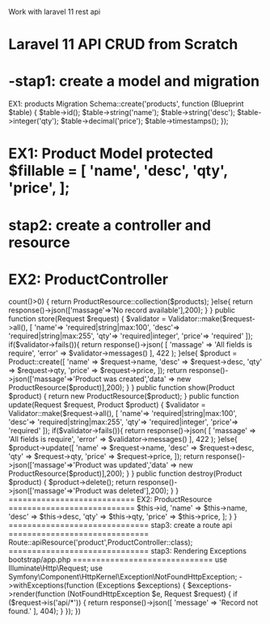 Work with laravel 11 rest api

# Laravel 11 API CRUD from Scratch

# -stap1: create a model and migration

EX1: products Migration
Schema::create('products', function (Blueprint $table) {
$table->id();
$table->string('name');
$table->string('desc');
$table->integer('qty');
$table->decimal('price');
$table->timestamps();
});

EX1: Product Model
protected $fillable = [
'name',
'desc',
'qty',
'price',
];
==============================
stap2: create a controller and resource
==============================
EX2: ProductController
==============================

<?php

namespace App\Http\Controllers;

use App\Http\Resources\ProductResource;
use App\Models\Product;
use Illuminate\Http\Client\Events\ResponseReceived;
use Illuminate\Http\Request;
use Illuminate\Support\Facades\Validator;

class ProductController extends Controller
{

    public function index()
    {
        $products = Product::get();
        if($products->count()>0)
        {
            return ProductResource::collection($products);
        }else{
            return response()->json(['massage'=>'No record available'],200);
        }
    }

    public function store(Request $request)
    {
        $validator = Validator::make($request->all(),
        [
            'name'=> 'required|string|max:100',
            'desc'=> 'required|string|max:255',
            'qty'=> 'required|integer',
            'price'=> 'required'
        ]);
        if($validator->fails()){
            return response()->json(
                [
                    'massage' => 'All fields is require',
                    'error' => $validator->messages()
                ],
                422
            );
        }else{
            $product = Product::create([
                'name' => $request->name,
                'desc' => $request->desc,
                'qty' => $request->qty,
                'price' => $request->price,
            ]);

            return response()->json(['massage'=>'Product was created','data' => new ProductResource($product)],200);
        }

    }

    public function show(Product $product)
    {
        return new ProductResource($product);
    }

    public function update(Request $request, Product $product)
    {
        $validator = Validator::make($request->all(),
        [
            'name'=> 'required|string|max:100',
            'desc'=> 'required|string|max:255',
            'qty'=> 'required|integer',
            'price'=> 'required'
        ]);
        if($validator->fails()){
            return response()->json(
                [
                    'massage' => 'All fields is require',
                    'error' => $validator->messages()
                ],
                422
            );
        }else{
            $product->update([
                'name' => $request->name,
                'desc' => $request->desc,
                'qty' => $request->qty,
                'price' => $request->price,
            ]);

            return response()->json(['massage'=>'Product was updated','data' => new ProductResource($product)],200);
        }
    }

    public function destroy(Product $product)
    {
        $product->delete();
        return response()->json(['massage'=>'Product was deleted'],200);
    }
}
===========================

EX2: ProductResource
===========================
<?php

namespace App\Http\Resources;

use Illuminate\Http\Request;
use Illuminate\Http\Resources\Json\JsonResource;

class ProductResource extends JsonResource
{
    public function toArray(Request $request): array
    {
        return [
            'id' => $this->id,
            'name' => $this->name,
            'desc' => $this->desc,
            'qty' => $this->qty,
            'price' => $this->price,
        ];
    }
}


==============================
stap3: create a route api
==============================
Route::apiResource('product',ProductController::class);


==============================
stap3: Rendering Exceptions bootstrap/app.php
==============================

use Illuminate\Http\Request;
use Symfony\Component\HttpKernel\Exception\NotFoundHttpException;
 
->withExceptions(function (Exceptions $exceptions) {
    $exceptions->render(function (NotFoundHttpException $e, Request $request) {
        if ($request->is('api/*')) {
            return response()->json([
                'message' => 'Record not found.'
            ], 404);
        }
    });
})
